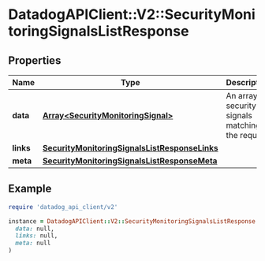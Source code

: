 # DatadogAPIClient::V2::SecurityMonitoringSignalsListResponse

## Properties

| Name | Type | Description | Notes |
| ---- | ---- | ----------- | ----- |
| **data** | [**Array&lt;SecurityMonitoringSignal&gt;**](SecurityMonitoringSignal.md) | An array of security signals matching the request. | [optional] |
| **links** | [**SecurityMonitoringSignalsListResponseLinks**](SecurityMonitoringSignalsListResponseLinks.md) |  | [optional] |
| **meta** | [**SecurityMonitoringSignalsListResponseMeta**](SecurityMonitoringSignalsListResponseMeta.md) |  | [optional] |

## Example

```ruby
require 'datadog_api_client/v2'

instance = DatadogAPIClient::V2::SecurityMonitoringSignalsListResponse.new(
  data: null,
  links: null,
  meta: null
)
```

